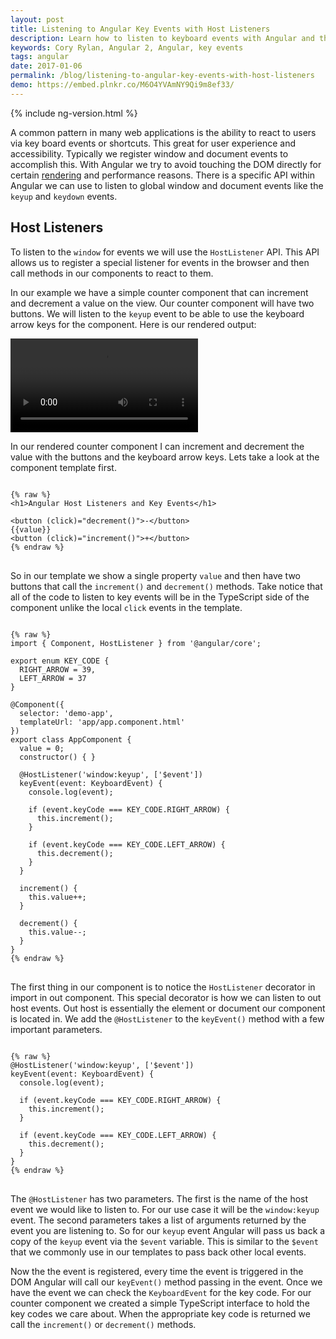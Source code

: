 ```yaml
---
layout: post
title: Listening to Angular Key Events with Host Listeners
description: Learn how to listen to keyboard events with Angular and the Host Listener API.
keywords: Cory Rylan, Angular 2, Angular, key events
tags: angular
date: 2017-01-06
permalink: /blog/listening-to-angular-key-events-with-host-listeners
demo: https://embed.plnkr.co/M6O4YVAmNY9Qi9m8ef33/
---
```


{% include ng-version.html %}

A common pattern in many web applications is the ability to react to users via key board events
or shortcuts. This great for user experience and accessibility. 
Typically we register window and document events to accomplish this.
With Angular we try to avoid touching the DOM directly for certain 
[rendering](https://universal.angular.io/) and performance reasons. There is a specific API within 
Angular we can use to listen to global window and document events like the `keyup` and `keydown` events.

## Host Listeners

To listen to the `window` for events we will use the `HostListener` API. This API allows us to register
a special listener for events in the browser and then call methods in our components to react to them.

In our example we have a simple counter component that can increment and decrement a value on the 
view. Our counter component will have two buttons. We will listen to the `keyup` 
event to be able to use the keyboard arrow keys for the component. Here is our rendered output:

<video src="/assets/video/posts/2017-01-06-listening-to-angular-key-events-with-host-listeners/angular-host-listener-example.mp4" autoplay loop controls bp-layout="float-center 5--max" class="img-border"></video>

In our rendered counter component I can increment and decrement the value with the buttons and 
the keyboard arrow keys. Lets take a look at the component template first.

<pre class="language-html">
<code>
{% raw %}
&lt;h1&gt;Angular Host Listeners and Key Events&lt;/h1&gt;

&lt;button (click)="decrement()"&gt;-&lt;/button&gt;
{{value}}
&lt;button (click)="increment()"&gt;+&lt;/button&gt;
{% endraw %}
</code>
</pre>

So in our template we show a single property `value` and then have two buttons that call
the `increment()` and `decrement()` methods. Take notice that all of the code to listen to 
key events will be in the TypeScript side of the component unlike the 
local `click` events in the template.

<pre class="language-javascript">
<code>
{% raw %}
import { Component, HostListener } from '@angular/core';

export enum KEY_CODE {
  RIGHT_ARROW = 39,
  LEFT_ARROW = 37
}

@Component({
  selector: 'demo-app',
  templateUrl: 'app/app.component.html'
})
export class AppComponent {
  value = 0;
  constructor() { }
  
  @HostListener('window:keyup', ['$event'])
  keyEvent(event: KeyboardEvent) {
    console.log(event);
    
    if (event.keyCode === KEY_CODE.RIGHT_ARROW) {
      this.increment();
    }

    if (event.keyCode === KEY_CODE.LEFT_ARROW) {
      this.decrement();
    }
  }
  
  increment() {
    this.value++;
  }
  
  decrement() {
    this.value--;
  }
}
{% endraw %}
</code>
</pre>

The first thing in our component is to notice the `HostListener` decorator in import 
in out component. This special decorator is how we can listen to out host events. Out host
is essentially the element or document our component is located in.
We add the `@HostListener` to the `keyEvent()` method with a few important parameters.

<pre class="language-javascript">
<code>
{% raw %}
@HostListener('window:keyup', ['$event'])
keyEvent(event: KeyboardEvent) {
  console.log(event);
  
  if (event.keyCode === KEY_CODE.RIGHT_ARROW) {
    this.increment();
  }

  if (event.keyCode === KEY_CODE.LEFT_ARROW) {
    this.decrement();
  }
}
{% endraw %}
</code>
</pre>

The `@HostListener` has two parameters. The first is the name of the host event we would 
like to listen to. For our use case it will be the `window:keyup` event. The second parameters
takes a list of arguments returned by the event you are listening to. So for our `keyup` event
Angular will pass us back a copy of the `keyup` event via the `$event` variable. This is similar
to the `$event` that we commonly use in our templates to pass back other local events.

Now the the event is registered, every time the event is triggered in the DOM Angular will call
our `keyEvent()` method passing in the event. Once we have the event we can check the 
`KeyboardEvent` for the key code. For our counter component we created a simple TypeScript interface
to hold the key codes we care about. When the appropriate key code is returned we call
the `increment()` or `decrement()` methods.
